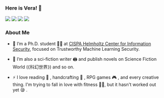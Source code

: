 ### Here is Vera! 👋


<p align="center">
  
<a title="weibo" target="_blank" href="https://weibo.com/2748863025/profile"><img src="https://img.shields.io/badge/dynamic/json?label=Weibo&query=%24.data.totalSubs&suffix=%20followers&url=https%3A%2F%2Fapi.spencerwoo.com%2Fsubstats%2F%3Fsource%3Dweibo%26queryKey%3D2748863025&labelColor=e71f19&color=353940&logo=sina-weibo&longCache=true" ></a>
<a title="github" target="_blank" href="https://github.com/verazuo"><img src="https://img.shields.io/badge/dynamic/json?label=GitHub&suffix=%20followers&query=%24.data.totalSubs&url=https%3A%2F%2Fapi.spencerwoo.com%2Fsubstats%2F%3Fsource%3Dgithub%26queryKey%3Dverazuo&labelColor=282c34&color=353940&logo=github&longCache=true" ></a>
<a title="x" target="_blank" href="https://x.com/xyshen365"><img src="https://img.shields.io/badge/Twitter-xyshen365-353940.svg?labelColor=1DA1F2"></a>
<a title="blog" target="_blank" href="https://www.zuozuovera.com"><img src="https://img.shields.io/badge/Blog-www.zuozuovera.com-353940.svg?labelColor=ff69b4"></a>
</p>

### About Me

- 🔭 I’m a Ph.D. student 👩‍🎓 at [CISPA Helmholtz Center for Information Security](https://cispa.de/en), focused on Trustworthy Machine Learning Security.
  
- 🌱 I’m also a sci-fiction writer 🖨 and publish novels on Science Fiction World (《科幻世界》) and so on.

- ⚡ I love reading 📖 , handcrafting 🎨 , RPG games 🎮 , and every creative thing. I'm trying to fall in love with fitness 🏃‍♀️, but it hasn't worked out yet 😪 .



